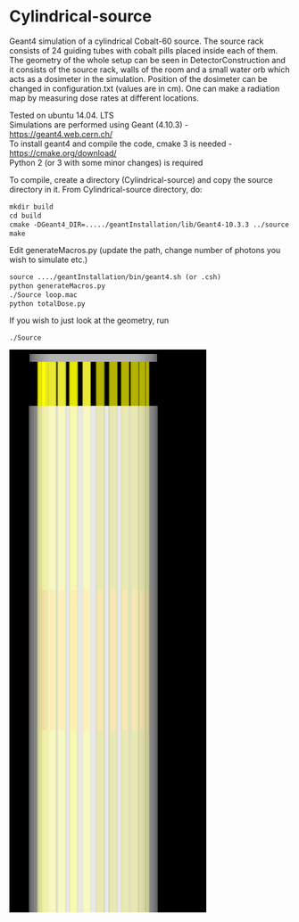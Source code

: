 # Cylindrical-source
Geant4 simulation of a cylindrical Cobalt-60 source. The source rack consists of 24 guiding tubes with cobalt pills placed inside each of them.
The geometry of the whole setup can be seen in DetectorConstruction and it consists of the source rack, walls of the room and a small water orb
which acts as a dosimeter in the simulation. Position of the dosimeter can be changed in configuration.txt (values are in cm). One can make a radiation map by measuring dose rates at different locations.

Tested on ubuntu 14.04. LTS  
Simulations are performed using Geant (4.10.3)            - https://geant4.web.cern.ch/  
To install geant4 and compile the code, cmake 3 is needed -https://cmake.org/download/    
Python 2 (or 3 with some minor changes) is required

To compile, create a directory (Cylindrical-source) and copy the source directory in it. From Cylindrical-source directory, do:
```
mkdir build  
cd build  
cmake -DGeant4_DIR=...../geantInstallation/lib/Geant4-10.3.3 ../source  
make  
```
Edit generateMacros.py (update the path, change number of photons you wish to simulate etc.)

```
source ..../geantInstallation/bin/geant4.sh (or .csh)
python generateMacros.py
./Source loop.mac
python totalDose.py
```

If you wish to just look at the geometry, run
```
./Source
```

![alt text](https://github.com/mroguljic/Cylindrical-source/blob/master/source/image.png)

